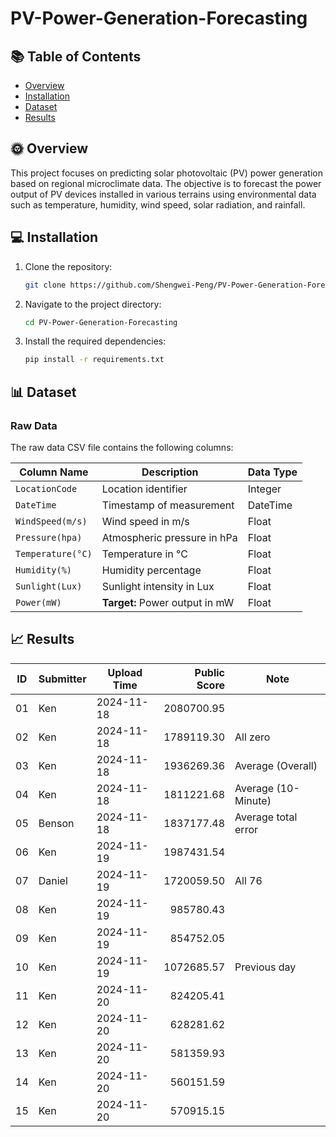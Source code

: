 # PV-Power-Generation-Forecasting

## 📚 Table of Contents
- [Overview](#Overview)
- [Installation](#Installation)
- [Dataset](#Dataset)
- [Results](#Results)

## 🌞 Overview
This project focuses on predicting solar photovoltaic (PV) power generation based on regional microclimate data. The objective is to forecast the power output of PV devices installed in various terrains using environmental data such as temperature, humidity, wind speed, solar radiation, and rainfall.

## 💻 Installation
1. Clone the repository:
    ```sh
    git clone https://github.com/Shengwei-Peng/PV-Power-Generation-Forecasting.git
    ```
2. Navigate to the project directory:
    ```sh
    cd PV-Power-Generation-Forecasting
    ```
3. Install the required dependencies:
    ```sh
    pip install -r requirements.txt
    ```

## 📊 Dataset
### Raw Data
The raw data CSV file contains the following columns:

| **Column Name**       | **Description**                                  | **Data Type** |
| --------------------- | ------------------------------------------------ | ------------- |
| `LocationCode`        | Location identifier                              | Integer       |
| `DateTime`            | Timestamp of measurement                         | DateTime      |
| `WindSpeed(m/s)`      | Wind speed in m/s                                | Float         |
| `Pressure(hpa)`       | Atmospheric pressure in hPa                      | Float         |
| `Temperature(°C)`     | Temperature in °C                                | Float         |
| `Humidity(%)`         | Humidity percentage                              | Float         |
| `Sunlight(Lux)`       | Sunlight intensity in Lux                        | Float         |
| `Power(mW)`           | **Target:** Power output in mW                   | Float         |

## 📈 Results

| ID  | Submitter | Upload Time | Public Score | Note                |
| --- | --------- | ----------- | ------------:| ------------------- |
| 01  | Ken       | 2024-11-18  |   2080700.95 |                     |
| 02  | Ken       | 2024-11-18  |   1789119.30 | All zero            |
| 03  | Ken       | 2024-11-18  |   1936269.36 | Average (Overall)   |
| 04  | Ken       | 2024-11-18  |   1811221.68 | Average (10-Minute) |
| 05  | Benson    | 2024-11-18  |   1837177.48 | Average total error |
| 06  | Ken       | 2024-11-19  |   1987431.54 |                     |
| 07  | Daniel    | 2024-11-19  |   1720059.50 | All 76              |
| 08  | Ken       | 2024-11-19  |    985780.43 |                     |
| 09  | Ken       | 2024-11-19  |    854752.05 |                     |
| 10  | Ken       | 2024-11-19  |   1072685.57 | Previous day        |
| 11  | Ken       | 2024-11-20  |    824205.41 |                     |
| 12  | Ken       | 2024-11-20  |    628281.62 |                     |
| 13  | Ken       | 2024-11-20  |    581359.93 |                     |
| 14  | Ken       | 2024-11-20  |    560151.59 |                     |
| 15  | Ken       | 2024-11-20  |    570915.15 |                     |